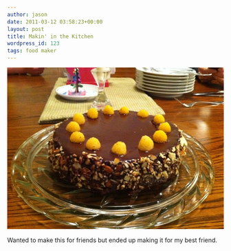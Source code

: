 ```yaml
---
author: jason
date: 2011-03-12 03:58:23+00:00
layout: post
title: Makin' in the Kitchen
wordpress_id: 123
tags: food maker
---
```


![P729](/assets/images/p729.jpg.scaled1000.jpg)

Wanted to make this for friends but ended up making it for my best friend.
